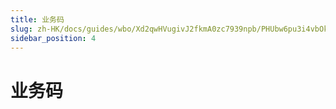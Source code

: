 ```yaml
---
title: 业务码
slug: zh-HK/docs/guides/wbo/Xd2qwHVugivJ2fkmA0zc7939npb/PHUbw6pu3i4vbOkHeLVcpnlTn6f
sidebar_position: 4
---
```



# 业务码

